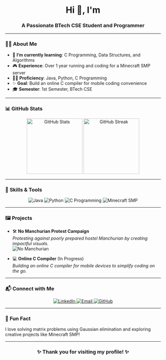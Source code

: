 <h1 align="center">Hi 👋, I'm <Your Name></h1>
<h3 align="center">A Passionate BTech CSE Student and Programmer</h3>

---

### 🧑‍💻 **About Me**
- 🌱 **I’m currently learning**: C Programming, Data Structures, and Algorithms  
- 🎮 **Experience**: Over 1 year running and coding for a Minecraft SMP server  
- 👨‍💻 **Proficiency**: Java, Python, C Programming  
- ✨ **Goal**: Build an online C compiler for mobile coding convenience  
- 🎓 **Semester**: 1st Semester, BTech CSE  

---

### 📊 **GitHub Stats**
<p align="center">
  <img src="https://github-readme-stats.vercel.app/api?username=<your_username>&show_icons=true&theme=radical" alt="GitHub Stats" height="180px"/>
  <img src="https://github-readme-streak-stats.herokuapp.com/?user=<your_username>&theme=radical" alt="GitHub Streak" height="180px"/>
</p>

---

### 🚀 **Skills & Tools**
<p align="center">
  <img src="https://img.shields.io/badge/Java-ED8B00?style=for-the-badge&logo=java&logoColor=white" alt="Java" />
  <img src="https://img.shields.io/badge/Python-3776AB?style=for-the-badge&logo=python&logoColor=white" alt="Python" />
  <img src="https://img.shields.io/badge/C_Programming-A8B9CC?style=for-the-badge&logo=c&logoColor=white" alt="C Programming" />
  <img src="https://img.shields.io/badge/Minecraft_Server-62B47A?style=for-the-badge&logo=java&logoColor=white" alt="Minecraft SMP" />
</p>

---

### 🖼️ **Projects**
- 🛠️ **No Manchurian Protest Campaign**  
  *Protesting against poorly prepared hostel Manchurian by creating impactful visuals.*  
  ![No Manchurian](https://via.placeholder.com/600x200?text=Your+Protest+Image) <!-- Replace with actual image URL -->

- 💻 **Online C Compiler** (In Progress)  
  *Building an online C compiler for mobile devices to simplify coding on the go.*  

---

### 📬 **Connect with Me**
<p align="center">
  <a href="https://www.linkedin.com/in/<your_username>/" target="_blank">
    <img src="https://img.shields.io/badge/LinkedIn-0077B5?style=for-the-badge&logo=linkedin&logoColor=white" alt="LinkedIn" />
  </a>
  <a href="mailto:<your_email>" target="_blank">
    <img src="https://img.shields.io/badge/Email-D14836?style=for-the-badge&logo=gmail&logoColor=white" alt="Email" />
  </a>
  <a href="https://github.com/<your_username>" target="_blank">
    <img src="https://img.shields.io/badge/GitHub-181717?style=for-the-badge&logo=github&logoColor=white" alt="GitHub" />
  </a>
</p>

---

### 🎨 **Fun Fact**
I love solving matrix problems using Gaussian elimination and exploring creative projects like Minecraft SMP!

---

<h3 align="center">✨ Thank you for visiting my profile! ✨</h3>
